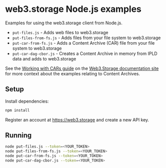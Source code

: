 # web3.storage Node.js examples

Examples for using the web3.storage client from Node.js.

- `put-files.js` - Adds web files to web3.storage
- `put-files-from-fs.js` - Adds files from your file system to web3.storage
- `put-car-from-fs.js` - Adds a Content Archive (CAR) file from your file system to web3.storage
- `put-car-dag-cbor.js` - Creates a Content Archive in memory from IPLD data and adds to web3.storage

See the [Working with CARs guide](https://docs.web3.storage/how-tos/work-with-car-files/) on the [Web3.Storage documentation site](https://docs.web3.storage) for more context about the examples relating to Content Archives.

## Setup

Install dependencies:

```sh
npm install
```

Register an account at https://web3.storage and create a new API key.

## Running

```sh
node put-files.js --token=<YOUR_TOKEN>
node put-files-from-fs.js --token=<YOUR_TOKEN>
node put-car-from-fs.js --token=<YOUR_TOKEN>
node put-car-dag-cbor.js --token=<YOUR_TOKEN>
```
